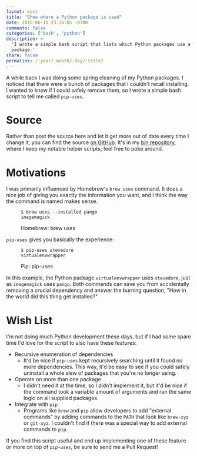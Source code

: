 ```yaml
---
layout: post
title: "Show where a Python package is used"
date: 2015-06-11 23:36:05 -0700
comments: false
categories: ['bash', 'python']
description: >
  'I wrote a simple bash script that lists which Python packages use a given
  package.'
share: false
permalink: /:year/:month/:day/:title/
---
```


A while back I was doing some spring cleaning of my Python packages. I noticed
that there were a bunch of packages that I couldn't recall installing. I wanted
to know if I could safely remove them, so I wrote a simple bash script to tell
me called `pip-uses`.

<!-- more -->

# Source

Rather than post the source here and let it get more out of date every time I
change it, you can find the source [on GitHub][pip-uses-github]. It's in my [bin
repository][bin-github], where I keep my notable helper scripts; feel free to
poke around.


# Motivations

I was primarily influenced by Homebrew's `brew uses` command. It does a nice job
of giving you exactly the information you want, and I think the way the command
is named makes sense.

<figure>

```{.plain .numberLines}
$ brew uses --installed pango
imagemagick
```

<figcaption>Homebrew: brew uses</figcaption>
</figure>

`pip-uses` gives you basically the experience:

<figure>

```{.plain .numberLines}
$ pip-uses stevedore
virtualenvwrapper
```

<figcaption>Pip: pip-uses</figcaption>
</figure>

In this example, the Python package `virtualenvwrapper` uses `stevedore`, just
as `imagemagick` uses `pango`. Both commands can save you from accidentally
removing a crucial dependency and answer the burning question, "How in the world
did this thing get installed?"


# Wish List

I'm not doing much Python development these days, but if I had some spare time
I'd love for the script to also have these features:

- Recursive enumeration of dependencies
  - It'd be nice if `pip-uses` kept recursively searching until it found no more
    dependencies. This way, it'd be easy to see if you could safely uninstall a
    whole slew of packages that you're no longer using.
- Operate on more than one package
  - I didn't need it at the time, so I didn't implement it, but it'd be nice if
    the command took a variable amount of arguments and ran the same logic on
    all supplied packages.
- Integrate with `pip`
  - Programs like `brew` and `pip` allow developers to add "external commands"
    by adding commands to the `PATH` that look like `brew-xyz` or `git-xyz`. I
    couldn't find if there was a special way to add external commands to `pip`.

If you find this script useful and end up implementing one of these feature or
more on top of `pip-uses`, be sure to send me a Pull Request!



[pip-uses-github]: https://github.com/jez/bin/blob/master/pip-uses
[bin-github]: https://github.com/jez/bin

